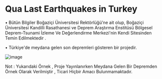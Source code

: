 # Qua Last Earthquakes in Turkey

• Bütün Bilgiler Boğaziçi Üniversitesi Rektörlüğü’ne ait olup, Boğaziçi Üniversitesi Kandilli Rasathanesi ve Deprem Araştırma Enstitüsü Bölgesel Deprem-Tsunami İzleme Ve Değerlendirme Merkezi'nin Kendi Sitesinden Temin Edilmektedir .                                        

• Türkiye'de meydana gelen son depremleri gösteren bir projedir.

![image](https://github.com/QuartzzDev/Qua_TRLastEarthquakes/assets/69876083/9c7452af-0f5e-4581-bd22-d81097387332)

Not : Yukarıdaki Örnek , Proje Yayınlanırken Meydana Gelen Bir Depremden Örnek Olarak Verilmiştir , Ticari Hiçbir Amacı Bulunmamaktadır.

